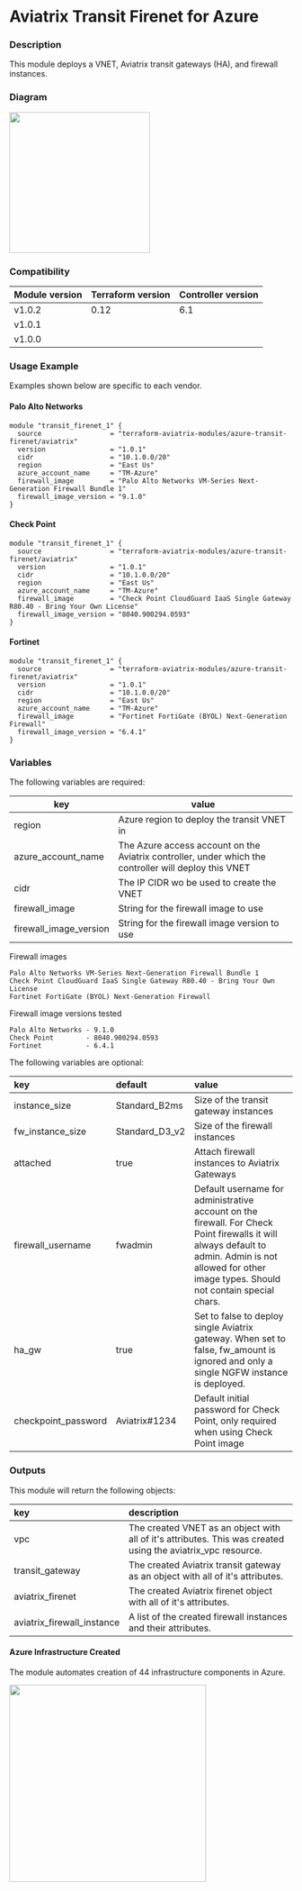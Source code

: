 # Aviatrix Transit Firenet for Azure

### Description
This module deploys a VNET, Aviatrix transit gateways (HA), and firewall instances.

### Diagram
<img src="https://avtx-tf-modules-images.s3.amazonaws.com/azure-transit-firenet.png"  height="250">

### Compatibility
Module version | Terraform version | Controller version
:--- | :--- | :---
v1.0.2 | 0.12 | 6.1
v1.0.1 | | 
v1.0.0 | | 

### Usage Example

Examples shown below are specific to each vendor.

#### Palo Alto Networks
```
module "transit_firenet_1" {
  source                 = "terraform-aviatrix-modules/azure-transit-firenet/aviatrix"
  version                = "1.0.1"
  cidr                   = "10.1.0.0/20"
  region                 = "East Us"
  azure_account_name     = "TM-Azure"
  firewall_image         = "Palo Alto Networks VM-Series Next-Generation Firewall Bundle 1"
  firewall_image_version = "9.1.0"
}
```
#### Check Point
```
module "transit_firenet_1" {
  source                 = "terraform-aviatrix-modules/azure-transit-firenet/aviatrix"
  version                = "1.0.1"
  cidr                   = "10.1.0.0/20"
  region                 = "East Us"
  azure_account_name     = "TM-Azure"
  firewall_image         = "Check Point CloudGuard IaaS Single Gateway R80.40 - Bring Your Own License" 
  firewall_image_version = "8040.900294.0593"
}
```


#### Fortinet
```
module "transit_firenet_1" {
  source                 = "terraform-aviatrix-modules/azure-transit-firenet/aviatrix"
  version                = "1.0.1"
  cidr                   = "10.1.0.0/20"
  region                 = "East Us"
  azure_account_name     = "TM-Azure"
  firewall_image         = "Fortinet FortiGate (BYOL) Next-Generation Firewall"
  firewall_image_version = "6.4.1"
}
```

### Variables
The following variables are required:

key | value
--- | ---
region | Azure region to deploy the transit VNET in
azure_account_name | The Azure access account on the Aviatrix controller, under which the controller will deploy this VNET
cidr | The IP CIDR wo be used to create the VNET
firewall_image | String for the firewall image to use
firewall_image_version | String for the firewall image version to use

Firewall images
```
Palo Alto Networks VM-Series Next-Generation Firewall Bundle 1 
Check Point CloudGuard IaaS Single Gateway R80.40 - Bring Your Own License
Fortinet FortiGate (BYOL) Next-Generation Firewall
```

Firewall image versions tested
```
Palo Alto Networks - 9.1.0
Check Point        - 8040.900294.0593
Fortinet           - 6.4.1
```

The following variables are optional:

key | default | value
:--- | :--- | :---
instance_size | Standard_B2ms | Size of the transit gateway instances
fw_instance_size | Standard_D3_v2 | Size of the firewall instances
attached | true | Attach firewall instances to Aviatrix Gateways
firewall_username | fwadmin | Default username for administrative account on the firewall. For Check Point firewalls it will always default to admin. Admin is not allowed for other image types. Should not contain special chars.
ha_gw | true | Set to false to deploy single Aviatrix gateway. When set to false, fw_amount is ignored and only a single NGFW instance is deployed.
checkpoint_password | Aviatrix#1234 | Default initial password for Check Point, only required when using Check Point image

### Outputs
This module will return the following objects:

key | description
:--- | :---
vpc | The created VNET as an object with all of it's attributes. This was created using the aviatrix_vpc resource.
transit_gateway | The created Aviatrix transit gateway as an object with all of it's attributes.
aviatrix_firenet | The created Aviatrix firenet object with all of it's attributes.
aviatrix_firewall_instance | A list of the created firewall instances and their attributes.

#### Azure Infrastructure Created

The module automates creation of 44 infrastructure components in Azure.

<img src="https://avtx-tf-modules-images.s3.amazonaws.com/azure-firenet-module-infr.png"  height="350">

